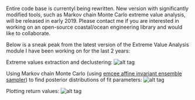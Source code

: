 Entire code base is currentyl being rewritten. New version with significantly modified tools, such as Markov chain Monte Carlo extreme value analysis, will be released in early 2019. Please contact me if you are interested in working on an open-source coastal/ocean engineering library and would like to collaborate.

Below is a sneak peak from the latest version of the Extreme Value Analysis module I have been working on for the last 2 years:

Extreme values extraction and declustering:
![alt tag](https://github.com/georgebv/coastlib/blob/master/coastlib/Figure_3.png)

Using Markov chain Monte Carlo (using [emcee affine invariant ensemble sampler](http://dfm.io/emcee/current/)) to find posterior distributions of fit parameters:
![alt tag](https://github.com/georgebv/coastlib/blob/master/coastlib/Figure_7.png)

Plotting return values:
![alt tag](https://github.com/georgebv/coastlib/blob/master/coastlib/Figure_10.png)
